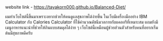 website link - https://tayakorn000.github.io/Balanced-Diet/

ผมทำเว็บไซต์นี้ขึ้นมาเพราะอยากช่วยให้คนดูแลสุขภาพได้ง่ายขึ้น ในเว็บมีเครื่องมืออย่าง IBM Calculator กับ Calories Calculator ที่ใช้คำนวณดัชนีมวลกายกับแคลอรีที่เหมาะสม แถมยังมีเมนูอาหารแนะนำที่ช่วยให้กินแบบสมดุลได้ง่าย ๆ เว็บไซต์นี้เหมือนผู้ช่วยส่วนตัวสำหรับคนที่อยากเริ่มต้นมีสุขภาพดีครับ
